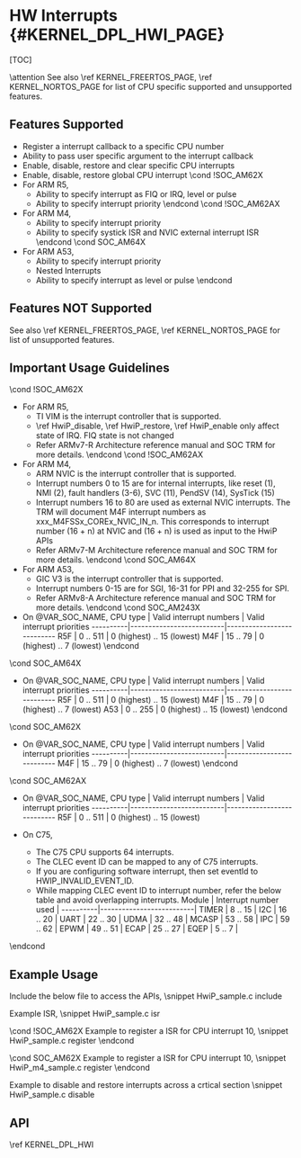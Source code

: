 # HW Interrupts {#KERNEL_DPL_HWI_PAGE}

[TOC]

\attention See also \ref KERNEL_FREERTOS_PAGE, \ref KERNEL_NORTOS_PAGE for list of CPU specific supported and unsupported features.

## Features Supported

- Register a interrupt callback to a specific CPU number
- Ability to pass user specific argument to the interrupt callback
- Enable, disable, restore and clear specific CPU interrupts
- Enable, disable, restore global CPU interrupt
\cond !SOC_AM62X
- For ARM R5,
  - Ability to specify interrupt as FIQ or IRQ, level or pulse
  - Ability to specify interrupt priority
\endcond
\cond !SOC_AM62AX
- For ARM M4,
  - Ability to specify interrupt priority
  - Ability to specify systick ISR and NVIC external interrupt ISR
\endcond
\cond SOC_AM64X
- For ARM A53,
  - Ability to specify interrupt priority
  - Nested Interrupts
  - Ability to specify interrupt as level or pulse
\endcond

## Features NOT Supported

See also \ref KERNEL_FREERTOS_PAGE, \ref KERNEL_NORTOS_PAGE for list of unsupported features.

## Important Usage Guidelines

\cond !SOC_AM62X
- For ARM R5,
  - TI VIM is the interrupt controller that is supported.
  - \ref HwiP_disable, \ref HwiP_restore, \ref HwiP_enable only affect state of IRQ. FIQ state is not changed
  - Refer ARMv7-R Architecture reference manual and SOC TRM for more details.
\endcond
\cond !SOC_AM62AX
- For ARM M4,
  - ARM NVIC is the interrupt controller that is supported.
  - Interrupt numbers 0 to 15 are for internal interrupts,
    like reset (1), NMI (2), fault handlers (3-6), SVC (11), PendSV (14), SysTick (15)
  - Interrupt numbers 16 to 80 are used as external NVIC interrupts.
    The TRM will document M4F interrupt numbers as xxx_M4FSSx_COREx_NVIC_IN_n.
    This corresponds to interrupt number (16 + n) at NVIC and (16 + n) is used as input to the HwiP APIs
  - Refer ARMv7-M Architecture reference manual and SOC TRM for more details.
\endcond
\cond SOC_AM64X
- For ARM A53,
  - GIC V3 is the interrupt controller that is supported.
  - Interrupt numbers 0-15 are for SGI, 16-31 for PPI and 32-255 for SPI.
  - Refer ARMv8-A Architecture reference manual and SOC TRM for more details.
\endcond
\cond SOC_AM243X
- On @VAR_SOC_NAME,
    CPU type  | Valid interrupt numbers  | Valid interrupt priorities
    ----------|--------------------------|---------------------------
    R5F       | 0  .. 511                | 0 (highest) .. 15 (lowest)
    M4F       | 15 ..  79                | 0 (highest) ..  7 (lowest)
\endcond

\cond SOC_AM64X
- On @VAR_SOC_NAME,
    CPU type  | Valid interrupt numbers  | Valid interrupt priorities
    ----------|--------------------------|---------------------------
    R5F       | 0  .. 511                | 0 (highest) .. 15 (lowest)
    M4F       | 15 ..  79                | 0 (highest) ..  7 (lowest)
    A53       | 0 ..  255                | 0 (highest) ..  15 (lowest)
\endcond

\cond SOC_AM62X
- On @VAR_SOC_NAME,
    CPU type  | Valid interrupt numbers  | Valid interrupt priorities
    ----------|--------------------------|---------------------------
    M4F       | 15 ..  79                | 0 (highest) ..  7 (lowest)
\endcond

\cond SOC_AM62AX
- On @VAR_SOC_NAME,
    CPU type  | Valid interrupt numbers  | Valid interrupt priorities
    ----------|--------------------------|---------------------------
    R5F       | 0  .. 511                | 0 (highest) .. 15 (lowest)

- On C75,
  - The C75 CPU supports 64 interrupts.
  - The CLEC event ID can be mapped to any of C75 interrupts.
  - If you are configuring software interrupt, then set eventId to HWIP_INVALID_EVENT_ID.
  - While mapping CLEC event ID to interrupt number, refer the below table and avoid overlapping interrupts.
    Module    | Interrupt number used    |
    ----------|--------------------------|
    TIMER     | 8  .. 15                 |
    I2C       | 16  .. 20                |
    UART      | 22  .. 30                |
    UDMA      | 32  .. 48                |
    MCASP     | 53  .. 58                |
    IPC       | 59  .. 62                |
    EPWM      | 49  .. 51                |
    ECAP      | 25  .. 27                |
    EQEP      | 5   .. 7                 |

\endcond

## Example Usage

Include the below file to access the APIs,
\snippet HwiP_sample.c include

Example ISR,
\snippet HwiP_sample.c isr

\cond !SOC_AM62X
Example to register a ISR for CPU interrupt 10,
\snippet HwiP_sample.c register
\endcond

\cond SOC_AM62X
Example to register a ISR for CPU interrupt 10,
\snippet HwiP_m4_sample.c register
\endcond

Example to disable and restore interrupts across a crtical section
\snippet HwiP_sample.c disable

## API

\ref KERNEL_DPL_HWI